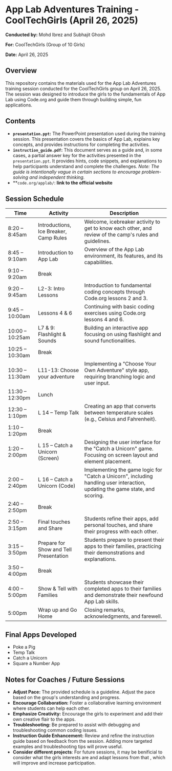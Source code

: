 # App Lab Adventures Training - CoolTechGirls (April 26, 2025)

**Conducted by:** Mohd Ibrez and Subhajit Ghosh

**For:** CoolTechGirls (Group of 10 Girls)

**Date:** April 26, 2025

## Overview

This repository contains the materials used for the App Lab Adventures training session conducted for the CoolTechGirls group on April 26, 2025. The session was designed to introduce the girls to the fundamentals of App Lab using Code.org and guide them through building simple, fun applications.

## Contents

*   **`presentation.ppt`:** The PowerPoint presentation used during the training session. This presentation covers the basics of App Lab, explains key concepts, and provides instructions for completing the activities.
*   **`instruction_guide.pdf`:**  This document serves as a guide and, in some cases, a partial answer key for the activities presented in the `presentation.ppt`.  It provides hints, code snippets, and explanations to help participants understand and complete the challenges.  *Note: The guide is intentionally vague in certain sections to encourage problem-solving and independent thinking.*
*   **`code.org/applab/`: **link to the official website**

## Session Schedule

| Time          | Activity                                     | Description                                                                                                                                      |
| ------------- | -------------------------------------------- | ------------------------------------------------------------------------------------------------------------------------------------------------ |
| 8:20 – 8:45am  | Introductions, Ice Breaker, Camp Rules      | Welcome, icebreaker activity to get to know each other, and review of the camp's rules and guidelines.                                               |
| 8:45 – 9:10am  | Introduction to App Lab                     | Overview of the App Lab environment, its features, and its capabilities.                                                                           |
| 9:10 – 9:20am  | Break                                        |                                                                                                                                                  |
| 9:20 – 9:45am  | L2-3: Intro Lessons                         | Introduction to fundamental coding concepts through Code.org lessons 2 and 3.                                                                     |
| 9:45 – 10:00am | Lessons 4 & 6                              | Continuing with basic coding exercises using Code.org lessons 4 and 6.                                                                              |
| 10:00 – 10:25am | L7 & 9: Flashlight & Sounds                   | Building an interactive app focusing on using flashlight and sound functionalities.                                                                |
| 10:25 – 10:30am | Break                                        |                                                                                                                                                  |
| 10:30 – 11:30am | L11-13: Choose your adventure                | Implementing a "Choose Your Own Adventure" style app, requiring branching logic and user input.                                                     |
| 11:30 – 12:30pm | Lunch                                        |                                                                                                                                                  |
| 12:30 – 1:10pm  | L 14 – Temp Talk                           | Creating an app that converts between temperature scales (e.g., Celsius and Fahrenheit).                                                             |
| 1:10 – 1:20pm   | Break                                        |                                                                                                                                                  |
| 1:20 – 2:00pm   | L 15 – Catch a Unicorn (Screen)              | Designing the user interface for the "Catch a Unicorn" game. Focusing on screen layout and element placement.                                        |
| 2:00 – 2:40pm   | L 16 – Catch a Unicorn (Code)                | Implementing the game logic for "Catch a Unicorn", including handling user interaction, updating the game state, and scoring.                       |
| 2:40 – 2:50pm   | Break                                        |                                                                                                                                                  |
| 2:50 – 3:15pm   | Final touches and Share                      | Students refine their apps, add personal touches, and share their progress with each other.                                                          |
| 3:15 – 3:50pm   | Prepare for Show and Tell Presentation     | Students prepare to present their apps to their families, practicing their demonstrations and explanations.                                          |
| 3:50 – 4:00pm   | Break                                        |                                                                                                                                                  |
| 4:00 – 5:00pm   | Show & Tell with Families                   | Students showcase their completed apps to their families and demonstrate their newfound App Lab skills.                                                |
| 5:00pm         | Wrap up and Go Home                          | Closing remarks, acknowledgments, and farewell.                                                                                                       |

## Final Apps Developed

*   Poke a Pig
*   Temp Talk
*   Catch a Unicorn
*   Square a Number App

##  Notes for Coaches / Future Sessions

*   **Adjust Pace:** The provided schedule is a guideline. Adjust the pace based on the group's understanding and progress.
*   **Encourage Collaboration:** Foster a collaborative learning environment where students can help each other.
*   **Emphasize Creativity:** Encourage the girls to experiment and add their own creative flair to the apps.
*   **Troubleshooting:** Be prepared to assist with debugging and troubleshooting common coding issues.
*   **Instruction Guide Enhancement:** Review and refine the instruction guide based on feedback from the session. Adding more targeted examples and troubleshooting tips will prove useful.
*    **Consider different projects**: For future sessions, it may be benificial to consider what the girls interests are and adapt lessons from that , which will improve and increase participation.



